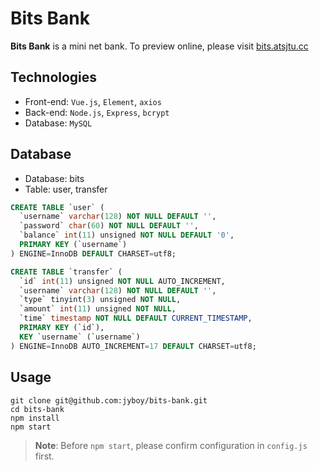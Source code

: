 # Bits Bank

**Bits Bank** is a mini net bank. To preview online, please visit [bits.atsjtu.cc](https://bits.atsjtu.cc)

## Technologies

- Front-end: `Vue.js`, `Element`, `axios`
- Back-end: `Node.js`, `Express`, `bcrypt`
- Database: `MySQL`

## Database

- Database: bits
- Table: user, transfer

```sql
CREATE TABLE `user` (
  `username` varchar(128) NOT NULL DEFAULT '',
  `password` char(60) NOT NULL DEFAULT '',
  `balance` int(11) unsigned NOT NULL DEFAULT '0',
  PRIMARY KEY (`username`)
) ENGINE=InnoDB DEFAULT CHARSET=utf8;
```

```sql
CREATE TABLE `transfer` (
  `id` int(11) unsigned NOT NULL AUTO_INCREMENT,
  `username` varchar(128) NOT NULL DEFAULT '',
  `type` tinyint(3) unsigned NOT NULL,
  `amount` int(11) unsigned NOT NULL,
  `time` timestamp NOT NULL DEFAULT CURRENT_TIMESTAMP,
  PRIMARY KEY (`id`),
  KEY `username` (`username`)
) ENGINE=InnoDB AUTO_INCREMENT=17 DEFAULT CHARSET=utf8;
```

## Usage

```
git clone git@github.com:jyboy/bits-bank.git
cd bits-bank
npm install
npm start
```

> **Note**: Before `npm start`, please confirm configuration in `config.js` first.
